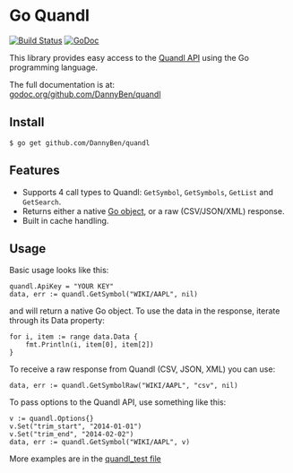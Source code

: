 Go Quandl
=========

[![Build Status](https://travis-ci.org/DannyBen/quandl.svg?branch=master)](https://travis-ci.org/DannyBen/quandl) [![GoDoc](https://godoc.org/github.com/DannyBen/quandl?status.png)](http://godoc.org/github.com/DannyBen/quandl)

This library provides easy access to the 
[Quandl API](https://www.quandl.com/help/api) 
using the Go programming language.

The full documentation is at:  
[godoc.org/github.com/DannyBen/quandl](http://godoc.org/github.com/DannyBen/quandl)

Install
-------

	$ go get github.com/DannyBen/quandl

Features
--------

* Supports 4 call types to Quandl: `GetSymbol`, `GetSymbols`, `GetList` and `GetSearch`.
* Returns either a native [Go object](https://github.com/DannyBen/quandl/blob/master/quandlResponseTypes.go), or a raw (CSV/JSON/XML)
  response.
* Built in cache handling.

Usage
-----
Basic usage looks like this:

	quandl.ApiKey = "YOUR KEY"
	data, err := quandl.GetSymbol("WIKI/AAPL", nil)

and will return a native Go object. To use the data in the
response, iterate through its Data property:

	for i, item := range data.Data {
	    fmt.Println(i, item[0], item[2])
	}

To receive a raw response from Quandl (CSV, JSON, XML)
you can use:

	data, err := quandl.GetSymbolRaw("WIKI/AAPL", "csv", nil)

To pass options to the Quandl API, use something like this:

	v := quandl.Options{}
	v.Set("trim_start", "2014-01-01")
	v.Set("trim_end", "2014-02-02")
	data, err := quandl.GetSymbol("WIKI/AAPL", v)

More examples are in the [quandl_test file](https://github.com/DannyBen/quandl/blob/master/quandl_test.go)
